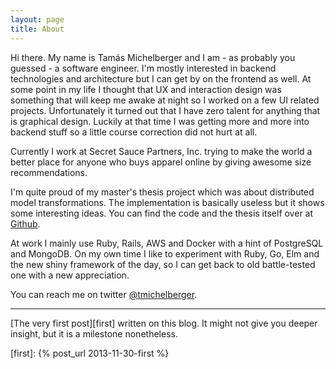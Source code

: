 ```yaml
---
layout: page
title: About
---
```


Hi there. My name is Tamás Michelberger and I am - as probably you guessed - a software engineer. I'm mostly interested in backend technologies and architecture but I can get by on the frontend as well. At some point in my life I thought that UX and interaction design was something that will keep me awake at night so I worked on a few UI related projects. Unfortunately it turned out that I have zero talent for anything that is graphical design. Luckily at that time I was getting more and more into backend stuff so a little course correction did not hurt at all.

Currently I work at Secret Sauce Partners, Inc. trying to make the world a better place for anyone who buys apparel online by giving awesome size recommendations.

I'm quite proud of my master's thesis project which was about distributed model transformations. The implementation is basically useless but it shows some interesting ideas. You can find the code and the thesis itself over at [Github][thesis].

At work I mainly use Ruby, Rails, AWS and Docker with a hint of PostgreSQL and MongoDB. On my own time I like to experiment with Ruby, Go, Elm and the new shiny framework of the day, so I can get back to old battle-tested one with a new appreciation.

You can reach me on twitter [@tmichelberger][twitter].

---

[The very first post][first] written on this blog. It might not give you deeper insight, but it is a milestone nonetheless.

[thesis]: https://github.com/tmichel/thesis
[twitter]: https://twitter.com/tmichelberger
[first]: {% post_url 2013-11-30-first %}
